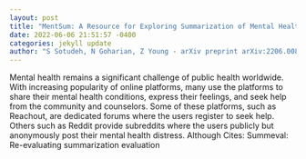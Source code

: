 ```yaml
--- 
layout: post 
title: "MentSum: A Resource for Exploring Summarization of Mental Health Online Posts" 
date: 2022-06-06 21:51:57 -0400 
categories: jekyll update 
author: "S Sotudeh, N Goharian, Z Young - arXiv preprint arXiv:2206.00856, 2022" 
--- 
```

Mental health remains a significant challenge of public health worldwide. With increasing popularity of online platforms, many use the platforms to share their mental health conditions, express their feelings, and seek help from the community and counselors. Some of these platforms, such as Reachout, are dedicated forums where the users register to seek help. Others such as Reddit provide subreddits where the users publicly but anonymously post their mental health distress. Although Cites: Summeval: Re-evaluating summarization evaluation
